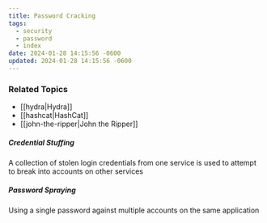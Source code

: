 ```yaml
---
title: Password Cracking
tags:
  - security
  - password
  - index
date: 2024-01-28 14:15:56 -0600
updated: 2024-01-28 14:15:56 -0600
---
```


### Related Topics

* [[hydra|Hydra]]
* [[hashcat|HashCat]]
* [[john-the-ripper|John the Ripper]]

##### Credential Stuffing
A collection of stolen login credentials from one service is used to attempt to break into accounts on other services

##### Password Spraying 
Using a single password against multiple accounts on the same application
